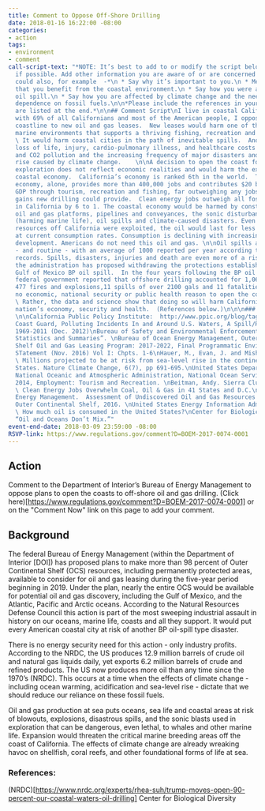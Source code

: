 ```yaml
---
title: Comment to Oppose Off-Shore Drilling
date: 2018-01-16 16:22:00 -08:00
categories:
- action
tags:
- environment
- comment
call-script-text: "*NOTE: It’s best to add to or modify the script below to personalize
  if possible. Add other information you are aware of or are concerned about. You
  could also, for example  -*\n * Say why it’s important to you.\n * Mention ways
  that you benefit from the coastal environment.\n * Say how you were affected an
  oil spill.\n * Say how you are affected by climate change and the need to reduce
  dependence on fossil fuels.\n\n*Please include the references in your comment; they
  are listed at the end.*\n\n## Comment Script\nI live in coastal California.  Along
  with 69% of all Californians and most of the American people, I oppose opening our
  coastline to new oil and gas leases.  New leases would harm one of the world’s richest
  marine environments that supports a thriving fishing, recreation and tourist economy.
  \ It would harm coastal cities in the path of inevitable spills.  And it would increase
  loss of life, injury, cardio-pulmonary illness, and healthcare costs due to air
  and CO2 pollution and the increasing frequency of major disasters and sea-level
  rise caused by climate change.    \n\nA decision to open the coast for offshore
  exploration does not reflect economic realities and would harm the existing robust
  coastal economy.  California’s economy is ranked 6th in the world.  The coastal
  economy, alone, provides more than 400,000 jobs and contributes $20 billion to the
  GDP through tourism, recreation and fishing, far outweighing any jobs or economic
  gains new drilling could provide.  Clean energy jobs outweigh all fossil fuel jobs
  in California by 6 to 1. The coastal economy would be harmed by construction of
  oil and gas platforms, pipelines and conveyances, the sonic disturbances of exploration
  (harming marine life), oil spills and climate-caused disasters. Even if all of the
  resources off California were exploited, the oil would last for less than 2 years
  at current consumption rates. Consumption is declining with increasing clean energy
  development. Americans do not need this oil and gas. \n\nOil spills are inevitable
  - and routine - with an average of 1000 reported per year according to Coast Guard
  records. Spills, disasters, injuries and death are even more of a risk now that
  the administration has proposed withdrawing the protections established after the
  Gulf of Mexico BP oil spill.  In the four years following the BP oil disaster, the
  federal government reported that offshore drilling accounted for 1,063 injuries,
  477 fires and explosions,11 spills of over 2100 gals and 11 fatalities. There is
  no economic, national security or public health reason to open the coasts to drilling.
  \ Rather, the data and science show that doing so will harm California’s and the
  nation’s economy, security and health.  (References below.)\n\n\n### References:
  \n\nCalifornia Public Policy Institute:  http://www.ppic.org/blog/tag/offshore-drilling/\nUS
  Coast Guard, Polluting Incidents In and Around U.S. Waters, A Spill/Release Compendium:
  1969-2011 (Dec. 2012)\nBureau of Safety and Environmental Enforcement, “Incident
  Statistics and Summaries”. \nBureau of Ocean Energy Management, Outer continental
  Shelf Oil and Gas Leasing Program: 2017-2022, Final Programmatic Environmental Impact
  STatement (Nov. 2016) Vol I: Chpts. 1-6\nHauer, M., Evan, J. and Mishra, D. (2016).
  \ Millions projected to be at risk from sea-level rise in the continental United
  States. Nature Climate Change, 6(7), pp 691-695.\nUnited States Department of Commerce,
  National Oceanic and Atmospheric Administration, National Ocean Service, California
  2014, Employment: Tourism and Recreation. \nBeitman, Andy. Sierra Club. Report:
  \ Clean Energy Jobs Overwhelm Coal, Oil & Gas in 41 States and D.C.\nBureau of Ocean
  Energy Management.  Assessment of Undiscovered Oil and Gas Resources of the Nation’s
  Outer Continental Shelf, 2016. \nUnited States Energy Information Administration.
  \ How much oil is consumed in the United States?\nCenter for Biological Diversity,
  “Oil and Oceans Don’t Mix.”"
event-end-date: 2018-03-09 23:59:00 -08:00
RSVP-link: https://www.regulations.gov/comment?D=BOEM-2017-0074-0001
---
```


## Action
Comment to the Department of Interior’s Bureau of Energy Management to oppose plans to open the coasts to off-shore oil and gas drilling. (Click here)[https://www.regulations.gov/comment?D=BOEM-2017-0074-0001] or on the "Comment Now" link on this page to add your comment.

## Background
The federal Bureau of Energy Management (within the Department of Interior [DOI]) has proposed plans to make more than 98 percent of Outer Continental Shelf (OCS) resources, including permanently protected areas, available to consider for oil and gas leasing during the five-year period beginning in 2019. Under the plan, nearly the entire OCS would be available for potential oil and gas discovery,  including the Gulf of Mexico, and the Atlantic, Pacific and Arctic oceans.  According to the Natural Resources Defense Council this action is part of the most sweeping industrial assault in history on our oceans, marine life, coasts and all they support.  It would put every American coastal city at risk of another BP oil-spill type disaster.    


There is no energy security need for this action - only industry profits.  According to the NRDC, the US produces 12.9 million barrels of crude oil and natural gas liquids daily, yet exports 6.2 million barrels of crude and refined products.  The US now produces more oil than any time since the 1970’s (NRDC).  This occurs at a time when the effects of climate change - including ocean warming, acidification and sea-level rise - dictate that we should reduce our reliance on these fossil fuels.  


Oil and gas production at sea puts oceans, sea life and coastal areas at risk of blowouts, explosions, disastrous spills, and the sonic blasts used in exploration that can be dangerous, even lethal, to whales and other marine life. Expansion would threaten the critical marine breeding areas off the coast of California. The effects of climate change are already wreaking havoc on shellfish, coral reefs, and other foundational forms of life at sea.


### References: 
(NRDC)[https://www.nrdc.org/experts/rhea-suh/trump-moves-open-90-percent-our-coastal-waters-oil-drilling]
Center for Biological Diversity